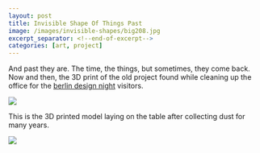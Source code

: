 ```yaml
---
layout: post
title: Invisible Shape Of Things Past
image: /images/invisible-shapes/big208.jpg
excerpt_separator: <!--end-of-excerpt-->
categories: [art, project]
---
```

And past they are. The time, the things, but sometimes, they come back. Now and then, the 3D print of the old project found while cleaning up the office for the [berlin design night] visitors.

![]({{site.url}}/images/invisible-shapes/big208.jpg)

<!--end-of-excerpt-->

This is the 3D printed model laying on the table after collecting dust for many years. 

![]({{site.url}}/images/invisible-shapes/dusted-model.jpg)

[now]: .
[then]: .
[berlin design night]: https://www.facebook.com/events/1414271288659158/?acontext=%7B%22action_history%22%3A%22[%7B%5C%22surface%5C%22%3A%5C%22page%5C%22%2C%5C%22mechanism%5C%22%3A%5C%22page_upcoming_events_card%5C%22%2C%5C%22extra_data%5C%22%3A[]%7D]%22%2C%22has_source%22%3Atrue%7D
[at joachim's]: http://www.joachimsauter.com/en/work/invisibleshapes.html
[at artcom's]: https://artcom.de/project/the-invisible-shape-of-things-past/

